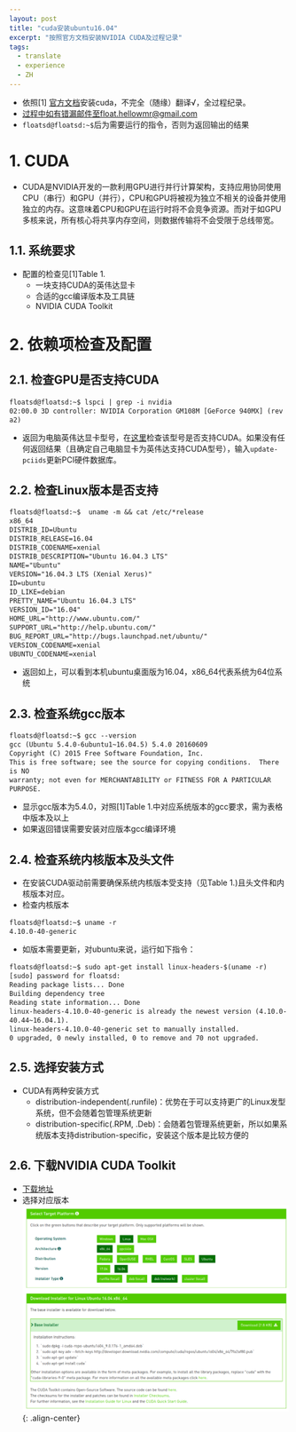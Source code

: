 ```yaml
---
layout: post
title: "cuda安装ubuntu16.04"
excerpt: "按照官方文档安装NVIDIA CUDA及过程记录"
tags:
  - translate
  - experience
  - ZH
---
```


- 依照[1] [官方文档](http://docs.nvidia.com/cuda/cuda-installation-guide-linux/index.html)安装cuda，不完全（随缘）翻译√，全过程纪录。
- 过程中如有错漏邮件至float.hellowmr@gmail.com
- `floatsd@floatsd:~$`后为需要运行的指令，否则为返回输出的结果

# 1. CUDA
- CUDA是NVIDIA开发的一款利用GPU进行并行计算架构，支持应用协同使用CPU（串行）和GPU（并行），CPU和GPU将被视为独立不相关的设备并使用独立的内存。这意味着CPU和GPU在运行时将不会竞争资源。而对于如GPU多核来说，所有核心将共享内存空间，则数据传输将不会受限于总线带宽。

## 1.1. 系统要求
- 配置的检查见[1]Table 1.
  - 一块支持CUDA的英伟达显卡
  - 合适的gcc编译版本及工具链
  - NVIDIA CUDA Toolkit

# 2. 依赖项检查及配置
## 2.1. 检查GPU是否支持CUDA
```
floatsd@floatsd:~$ lspci | grep -i nvidia
02:00.0 3D controller: NVIDIA Corporation GM108M [GeForce 940MX] (rev a2)
```
- 返回为电脑英伟达显卡型号，在[这里](https://developer.nvidia.com/cuda-gpus)检查该型号是否支持CUDA。如果没有任何返回结果（且确定自己电脑显卡为英伟达支持CUDA型号），输入`update-pciids`更新PCI硬件数据库。

## 2.2. 检查Linux版本是否支持

```
floatsd@floatsd:~$  uname -m && cat /etc/*release
x86_64
DISTRIB_ID=Ubuntu
DISTRIB_RELEASE=16.04
DISTRIB_CODENAME=xenial
DISTRIB_DESCRIPTION="Ubuntu 16.04.3 LTS"
NAME="Ubuntu"
VERSION="16.04.3 LTS (Xenial Xerus)"
ID=ubuntu
ID_LIKE=debian
PRETTY_NAME="Ubuntu 16.04.3 LTS"
VERSION_ID="16.04"
HOME_URL="http://www.ubuntu.com/"
SUPPORT_URL="http://help.ubuntu.com/"
BUG_REPORT_URL="http://bugs.launchpad.net/ubuntu/"
VERSION_CODENAME=xenial
UBUNTU_CODENAME=xenial
```
- 返回如上，可以看到本机ubuntu桌面版为16.04，x86_64代表系统为64位系统

## 2.3. 检查系统gcc版本
```
floatsd@floatsd:~$ gcc --version
gcc (Ubuntu 5.4.0-6ubuntu1~16.04.5) 5.4.0 20160609
Copyright (C) 2015 Free Software Foundation, Inc.
This is free software; see the source for copying conditions.  There is NO
warranty; not even for MERCHANTABILITY or FITNESS FOR A PARTICULAR PURPOSE.
```
- 显示gcc版本为5.4.0，对照[1]Table 1.中对应系统版本的gcc要求，需为表格中版本及以上
- 如果返回错误需要安装对应版本gcc编译环境

## 2.4. 检查系统内核版本及头文件
- 在安装CUDA驱动前需要确保系统内核版本受支持（见Table 1.)且头文件和内核版本对应。
- 检查内核版本
```
floatsd@floatsd:~$ uname -r
4.10.0-40-generic
```
- 如版本需要更新，对ubuntu来说，运行如下指令：
```
floatsd@floatsd:~$ sudo apt-get install linux-headers-$(uname -r)
[sudo] password for floatsd:
Reading package lists... Done
Building dependency tree       
Reading state information... Done
linux-headers-4.10.0-40-generic is already the newest version (4.10.0-40.44~16.04.1).
linux-headers-4.10.0-40-generic set to manually installed.
0 upgraded, 0 newly installed, 0 to remove and 70 not upgraded.
```

## 2.5. 选择安装方式
- CUDA有两种安装方式
  - distribution-independent(.runfile)：优势在于可以支持更广的Linux发型系统，但不会随着包管理系统更新
  - distribution-specific(.RPM, .Deb)：会随着包管理系统更新，所以如果系统版本支持distribution-specific，安装这个版本是比较方便的

## 2.6. 下载NVIDIA CUDA Toolkit
- [下载地址](http://developer.nvidia.com/cuda-downloads.)
- 选择对应版本
![image-center](/images/cudaToolkitDownload.png){: .align-center}
